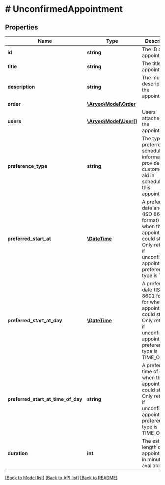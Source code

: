 # # UnconfirmedAppointment

## Properties

Name | Type | Description | Notes
------------ | ------------- | ------------- | -------------
**id** | **string** | The ID of the appointment. |
**title** | **string** | The title of the appointment. | [optional]
**description** | **string** | The multi-line description of the appointment. | [optional]
**order** | [**\Aryeo\Model\Order**](Order.md) |  | [optional]
**users** | [**\Aryeo\Model\User[]**](User.md) | Users attached to the appointment. | [optional]
**preference_type** | **string** | The type of preferred scheduling information provided by a customer to aid in scheduling this appointment. | [optional]
**preferred_start_at** | [**\DateTime**](\DateTime.md) | A preferred date and time (ISO 8601 format) for when the appointment could start. Only returned if unconfirmed appointment&#39;s preference type is TIME. | [optional]
**preferred_start_at_day** | [**\DateTime**](\DateTime.md) | A preferred date (ISO 8601 format) for when the appointment could start. Only returned if unconfirmed appointment&#39;s preference type is TIME_OF_DAY. | [optional]
**preferred_start_at_time_of_day** | **string** | A preferred time of day for when the appointment could start. Only returned if unconfirmed appointment&#39;s preference type is TIME_OF_DAY. | [optional]
**duration** | **int** | The estimated length of the appointment in minutes, if available. | [optional]

[[Back to Model list]](../../README.md#models) [[Back to API list]](../../README.md#endpoints) [[Back to README]](../../README.md)
